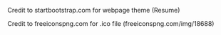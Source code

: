Credit to startbootstrap.com for webpage theme (Resume)

Credit to freeiconspng.com for .ico file (freeiconspng.com/img/18688)
